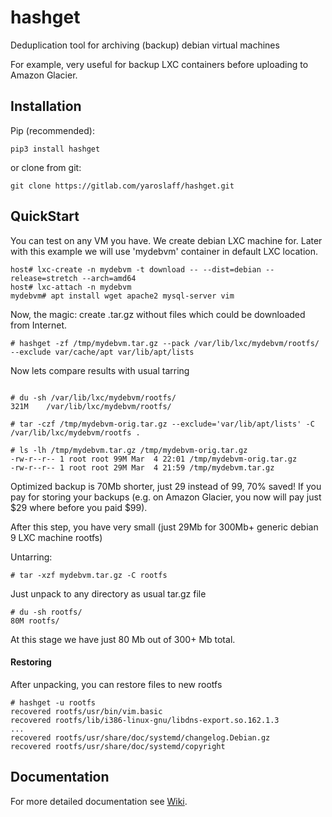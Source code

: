 # hashget

Deduplication tool for archiving (backup) debian virtual machines

For example, very useful for backup LXC containers before uploading to Amazon Glacier.


## Installation

Pip (recommended):
~~~
pip3 install hashget
~~~

or clone from git:
~~~
git clone https://gitlab.com/yaroslaff/hashget.git
~~~


## QuickStart

You can test on any VM you have. We create debian LXC machine for. Later with this example we will use 'mydebvm' container in default LXC location.
~~~
host# lxc-create -n mydebvm -t download -- --dist=debian --release=stretch --arch=amd64
host# lxc-attach -n mydebvm
mydebvm# apt install wget apache2 mysql-server vim
~~~


Now, the magic: create .tar.gz without files which could be downloaded from Internet.
~~~
# hashget -zf /tmp/mydebvm.tar.gz --pack /var/lib/lxc/mydebvm/rootfs/ --exclude var/cache/apt var/lib/apt/lists 
~~~

Now lets compare results with usual tarring
~~~

# du -sh /var/lib/lxc/mydebvm/rootfs/
321M	/var/lib/lxc/mydebvm/rootfs/

# tar -czf /tmp/mydebvm-orig.tar.gz --exclude='var/lib/apt/lists' -C /var/lib/lxc/mydebvm/rootfs .

# ls -lh /tmp/mydebvm.tar.gz /tmp/mydebvm-orig.tar.gz 
-rw-r--r-- 1 root root 99M Mar  4 22:01 /tmp/mydebvm-orig.tar.gz
-rw-r--r-- 1 root root 29M Mar  4 21:59 /tmp/mydebvm.tar.gz
~~~

Optimized backup is 70Mb shorter, just 29 instead of 99, 70% saved! If you pay for storing your backups (e.g. on Amazon Glacier, you now will pay just $29 where before you paid $99).

After this step, you have very small (just 29Mb for 300Mb+ generic debian 9 LXC machine rootfs)

Untarring:
~~~
# tar -xzf mydebvm.tar.gz -C rootfs
~~~

Just unpack to any directory as usual tar.gz file

~~~
# du -sh rootfs/
80M	rootfs/
~~~

At this stage we have just 80 Mb out of 300+ Mb total.

#### Restoring

After unpacking, you can restore files to new rootfs
~~~
# hashget -u rootfs
recovered rootfs/usr/bin/vim.basic
recovered rootfs/lib/i386-linux-gnu/libdns-export.so.162.1.3
...
recovered rootfs/usr/share/doc/systemd/changelog.Debian.gz
recovered rootfs/usr/share/doc/systemd/copyright
~~~

## Documentation
For more detailed documentation see [Wiki](https://gitlab.com/yaroslaff/hashget/wikis/home).



